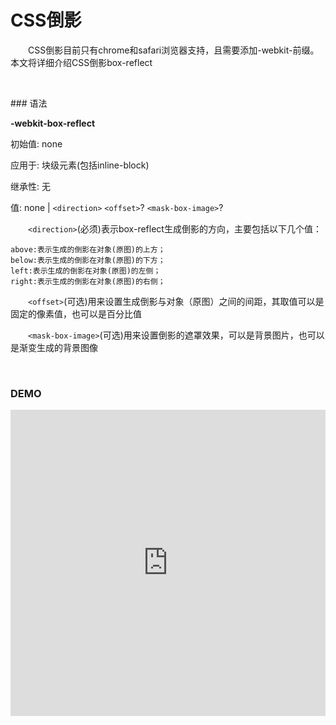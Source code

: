 # CSS倒影

&emsp;&emsp;CSS倒影目前只有chrome和safari浏览器支持，且需要添加-webkit-前缀。本文将详细介绍CSS倒影box-reflect

<p>&nbsp;</p>
### 语法

<p><strong>-webkit-box-reflect</strong></p>

初始值: none

应用于: 块级元素(包括inline-block)

继承性: 无

值: none | `<direction>` `<offset>`? `<mask-box-image>`?

&emsp;&emsp;`<direction>`(必须)表示box-reflect生成倒影的方向，主要包括以下几个值：

    above:表示生成的倒影在对象(原图)的上方；
    below:表示生成的倒影在对象(原图)的下方；
    left:表示生成的倒影在对象(原图)的左侧；
    right:表示生成的倒影在对象(原图)的右侧；

&emsp;&emsp;`<offset>`(可选)用来设置生成倒影与对象（原图）之间的间距，其取值可以是固定的像素值，也可以是百分比值

&emsp;&emsp;`<mask-box-image>`(可选)用来设置倒影的遮罩效果，可以是背景图片，也可以是渐变生成的背景图像



<p>&nbsp;</p>

### DEMO

<iframe style="width: 100%; height: 490px" src="https://demo.xiaohuochai.site/css/reflect/r1.html" allowfullscreen="allowfullscreen" frameborder="0"></iframe>
